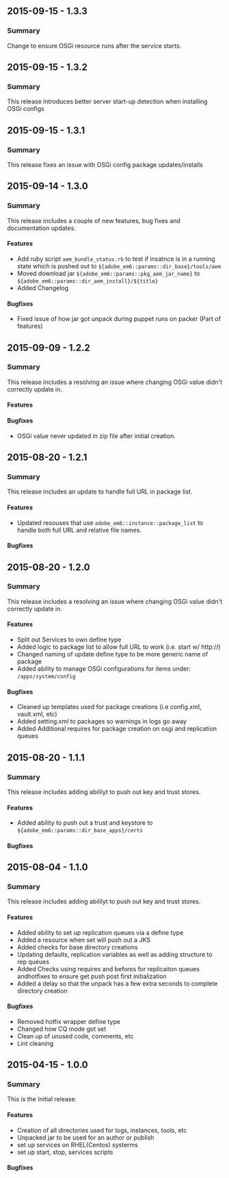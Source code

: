 ## 2015-09-15 - 1.3.3
### Summary
Change to ensure OSGi resource runs after the service starts.

## 2015-09-15 - 1.3.2
### Summary
This release introduces better server start-up detection when installing OSGi configs

## 2015-09-15 - 1.3.1
### Summary
This release fixes an issue with OSGi config package updates/installs

## 2015-09-14 - 1.3.0
### Summary
This release includes a couple of new features, bug fixes and documentation updates.

#### Features
- Add ruby script `aem_bundle_status.rb` to test if insatnce is in a running state which is pushed out to `${adobe_em6::params::dir_base}/tools/aem`
- Moved download jar `${adobe_em6::params::pkg_aem_jar_name}` to `${adobe_em6::params::dir_aem_install}/${title}`
- Added Changelog

#### Bugfixes
- Fixed issue of how jar got unpack during puppet runs on packer (Part of features)

## 2015-09-09 - 1.2.2
### Summary
This release includes a resolving an issue where changing OSGi value didn't correctly update in.

#### Features

#### Bugfixes
- OSGi value never updated in zip file after initial creation.

## 2015-08-20 - 1.2.1
### Summary
This release includes an update to handle full URL in package list.

#### Features
- Updated resouses that use `adobe_em6::instance::package_list` to handle both full URL and relative file names.

#### Bugfixes

## 2015-08-20 - 1.2.0
### Summary
This release includes a resolving an issue where changing OSGi value didn't correctly update in.

#### Features
- Split out Services to own define type
- Added logic to package list to allow full URL to work  (i.e. start w/ http://)
- Changed naming of update define type to be more generic name of package
- Added ability to manage OSGi configurations for items under: `/apps/system/config`

#### Bugfixes
- Cleaned up templates used for package creations (i.e config.xml, vault.xml, etc)
- Added setting.xml to packages so warnings in logs go away
- Added Additional requires for package creation on osgi and replication queues

## 2015-08-20 - 1.1.1
### Summary
This release includes adding abililyt to push out key and trust stores.

#### Features
- Added ability to push out a trust and keystore to `${adobe_em6::params::dir_base_apps}/certs`

#### Bugfixes

## 2015-08-04 - 1.1.0
### Summary
This release includes adding abililyt to push out key and trust stores.

#### Features
- Added ability to set up replication queues via a define type
- Added a resource when set will push out a JKS
- Added checks for base directory creations
- Updating defaults, replication variables as well as adding structure to rep queues
- Added Checks using requires and befores for replicaiton queues andhotfixes to ensure get push post first initialization
- Added a delay so that the unpack has a few extra seconds to complete directory creation

#### Bugfixes

- Removed hotfix wrapper define type
- Changed how CQ mode got set
- Clean up of unused code, comments, etc
- Lint cleaning

## 2015-04-15 - 1.0.0
### Summary
This is the Initial release.

#### Features
- Creation of all directories used for logs, instances, tools, etc
- Unpacked jar to be used for an author or publish
- set up services on RHEL(Centos) systerms
- set up start, stop, services scripts

#### Bugfixes
